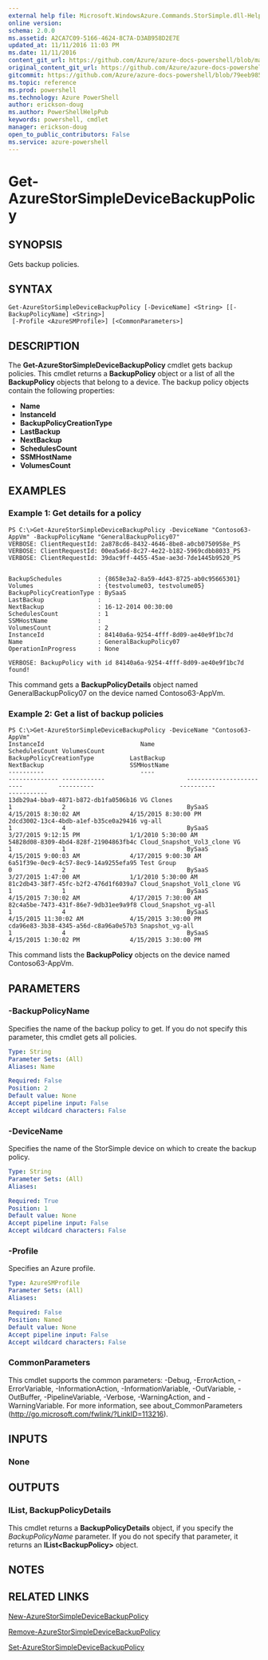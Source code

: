 ```yaml
---
external help file: Microsoft.WindowsAzure.Commands.StorSimple.dll-Help.xml
online version: 
schema: 2.0.0
ms.assetid: A2CA7C09-5166-4624-8C7A-D3AB958D2E7E
updated_at: 11/11/2016 11:03 PM
ms.date: 11/11/2016
content_git_url: https://github.com/Azure/azure-docs-powershell/blob/master/azureps-cmdlets-docs/ServiceManagement/Azure.StorSimple/v1.6.1/Get-AzureStorSimpleDeviceBackupPolicy.md
original_content_git_url: https://github.com/Azure/azure-docs-powershell/blob/master/azureps-cmdlets-docs/ServiceManagement/Azure.StorSimple/v1.6.1/Get-AzureStorSimpleDeviceBackupPolicy.md
gitcommit: https://github.com/Azure/azure-docs-powershell/blob/79eeb985ea480979357fb4695832a0c3d29a48bf/azureps-cmdlets-docs/ServiceManagement/Azure.StorSimple/v1.6.1/Get-AzureStorSimpleDeviceBackupPolicy.md
ms.topic: reference
ms.prod: powershell
ms.technology: Azure PowerShell
author: erickson-doug
ms.author: PowerShellHelpPub
keywords: powershell, cmdlet
manager: erickson-doug
open_to_public_contributors: False
ms.service: azure-powershell
---
```


# Get-AzureStorSimpleDeviceBackupPolicy

## SYNOPSIS
Gets backup policies.

## SYNTAX

```
Get-AzureStorSimpleDeviceBackupPolicy [-DeviceName] <String> [[-BackupPolicyName] <String>]
 [-Profile <AzureSMProfile>] [<CommonParameters>]
```

## DESCRIPTION
The **Get-AzureStorSimpleDeviceBackupPolicy** cmdlet gets backup policies.
This cmdlet returns a **BackupPolicy** object or a list of all the **BackupPolicy** objects that belong to a device.
The backup policy objects contain the following properties: 

- **Name**
- **InstanceId**
- **BackupPolicyCreationType**
- **LastBackup**
- **NextBackup**
- **SchedulesCount**
- **SSMHostName**
- **VolumesCount**

## EXAMPLES

### Example 1: Get details for a policy
```
PS C:\>Get-AzureStorSimpleDeviceBackupPolicy -DeviceName "Contoso63-AppVm" -BackupPolicyName "GeneralBackupPolicy07"
VERBOSE: ClientRequestId: 2a878cd6-8432-4646-8be8-a0cb0750958e_PS
VERBOSE: ClientRequestId: 00ea5a6d-8c27-4e22-b182-5969cdbb8033_PS
VERBOSE: ClientRequestId: 39dac9ff-4455-45ae-ae3d-7de1445b9520_PS


BackupSchedules          : {8658e3a2-8a59-4d43-8725-ab0c95665301}
Volumes                  : {testvolume03, testvolume05}
BackupPolicyCreationType : BySaaS
LastBackup               : 
NextBackup               : 16-12-2014 00:30:00
SchedulesCount           : 1
SSMHostName              : 
VolumesCount             : 2
InstanceId               : 84140a6a-9254-4fff-8d09-ae40e9f1bc7d
Name                     : GeneralBackupPolicy07
OperationInProgress      : None

VERBOSE: BackupPolicy with id 84140a6a-9254-4fff-8d09-ae40e9f1bc7d found!
```

This command gets a **BackupPolicyDetails** object named GeneralBackupPolicy07 on the device named Contoso63-AppVm.

### Example 2: Get a list of backup policies
```
PS C:\>Get-AzureStorSimpleDeviceBackupPolicy -DeviceName "Contoso63-AppVm"
InstanceId                           Name                               SchedulesCount VolumesCount                       BackupPolicyCreationType          LastBackup                        NextBackup                        SSMHostName                      
----------                           ----                               -------------- ------------                       ------------------------          ----------                        ----------                        -----------                      
13db29a4-bba9-4871-b872-db1fa0506b16 VG Clones                          1              2                                  BySaaS                            4/15/2015 8:30:02 AM              4/15/2015 8:30:00 PM                                               
2dcd3002-13c4-4bdb-a1ef-b35ce0a29416 vg-all                             1              4                                  BySaaS                            3/27/2015 9:12:15 PM              1/1/2010 5:30:00 AM                                                
54828d08-8309-4bd4-828f-21904863fb4c Cloud_Snapshot_Vol3_clone VG       1              1                                  BySaaS                            4/15/2015 9:00:03 AM              4/17/2015 9:00:30 AM                                               
6a51f39e-0ec9-4c57-8ec9-14a9255efa95 Test Group                         0              2                                  BySaaS                            3/27/2015 1:47:00 AM              1/1/2010 5:30:00 AM                                                
81c2db43-38f7-45fc-b2f2-476d1f6039a7 Cloud_Snapshot_Vol1_clone VG       1              1                                  BySaaS                            4/15/2015 7:30:02 AM              4/17/2015 7:30:00 AM                                               
82c4a5be-7473-431f-86e7-9db31ee9a9f8 Cloud_Snapshot_vg-all              1              4                                  BySaaS                            4/15/2015 11:30:02 AM             4/15/2015 3:30:00 PM                                               
cda96e83-3b38-4345-a56d-c8a96a0e57b3 Snapshot_vg-all                    1              4                                  BySaaS                            4/15/2015 1:30:02 PM              4/15/2015 3:30:00 PM
```

This command lists the **BackupPolicy** objects on the device named Contoso63-AppVm.

## PARAMETERS

### -BackupPolicyName
Specifies the name of the backup policy to get.
If you do not specify this parameter, this cmdlet gets all policies.

```yaml
Type: String
Parameter Sets: (All)
Aliases: Name

Required: False
Position: 2
Default value: None
Accept pipeline input: False
Accept wildcard characters: False
```

### -DeviceName
Specifies the name of the StorSimple device on which to create the backup policy.

```yaml
Type: String
Parameter Sets: (All)
Aliases: 

Required: True
Position: 1
Default value: None
Accept pipeline input: False
Accept wildcard characters: False
```

### -Profile
Specifies an Azure profile.

```yaml
Type: AzureSMProfile
Parameter Sets: (All)
Aliases: 

Required: False
Position: Named
Default value: None
Accept pipeline input: False
Accept wildcard characters: False
```

### CommonParameters
This cmdlet supports the common parameters: -Debug, -ErrorAction, -ErrorVariable, -InformationAction, -InformationVariable, -OutVariable, -OutBuffer, -PipelineVariable, -Verbose, -WarningAction, and -WarningVariable. For more information, see about_CommonParameters (http://go.microsoft.com/fwlink/?LinkID=113216).

## INPUTS

### None

## OUTPUTS

### IList<BackupPolicy>, BackupPolicyDetails
This cmdlet returns a **BackupPolicyDetails** object, if you specify the *BackupPolicyName* parameter.
If you do not specify that parameter, it returns an **IList\<BackupPolicy\>** object.

## NOTES

## RELATED LINKS

[New-AzureStorSimpleDeviceBackupPolicy](xref:ServiceManagement/Azure.StorSimple/v1.6.1/New-AzureStorSimpleDeviceBackupPolicy.md)

[Remove-AzureStorSimpleDeviceBackupPolicy](xref:ServiceManagement/Azure.StorSimple/v1.6.1/Remove-AzureStorSimpleDeviceBackupPolicy.md)

[Set-AzureStorSimpleDeviceBackupPolicy](xref:ServiceManagement/Azure.StorSimple/v1.6.1/Set-AzureStorSimpleDeviceBackupPolicy.md)


